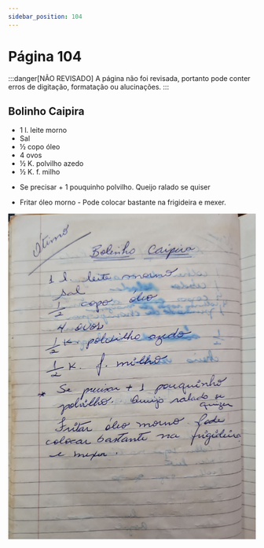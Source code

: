 ```yaml
---
sidebar_position: 104
---
```

# Página 104
:::danger[NÃO REVISADO]
A página não foi revisada, portanto pode conter erros de digitação, formatação ou alucinações.
:::
## Bolinho Caipira

- 1 l. leite morno
- Sal
- ½ copo óleo
- 4 ovos
- ½ K. polvilho azedo
- ½ K. f. milho

* Se precisar + 1 pouquinho polvilho. Queijo ralado se quiser
- Fritar óleo morno - Pode colocar bastante na frigideira e mexer.

![imagem base](./images/page_104.png)